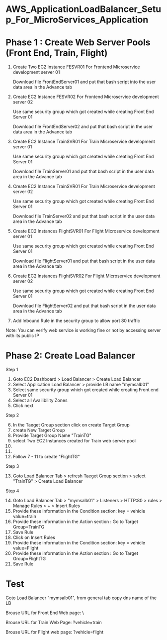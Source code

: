 # AWS_ApplicationLoadBalancer_Setup_For_MicroServices_Application

# Phase 1 : Create Web Server Pools (Front End, Train, Flight)

1) Create Two EC2 Instance FESVR01 For Frontend Microservice development server 01

   Download file FrontEndServer01 and put that bash script into the user data area in the Advance tab

2) Create EC2 Instance FESVR02 For Frontend Microservice development server 02

   Use same security group which got created while creating Front End Server 01

   Download file FrontEndServer02 and put that bash script in the user data area in the Advance tab

3) Create EC2 Instance TrainSVR01 For Train Microservice development server 01

   Use same security group which got created while creating Front End Server 01

   Download file TrainServer01 and put that bash script in the user data area in the Advance tab

4) Create EC2 Instance TrainSVR01 For Train Microservice development server 02

   Use same security group which got created while creating Front End Server 01

   Download file TrainServer02 and put that bash script in the user data area in the Advance tab

5) Create EC2 Instances FlightSVR01 For Flight Microservice development server 01

   Use same security group which got created while creating Front End Server 01

   Download file FlightServer01 and put that bash script in the user data area in the Advance tab

6) Create EC2 Instances FlightSVR02 For Flight Microservice development server 02

   Use same security group which got created while creating Front End Server 01

   Download file FlightServer02 and put that bash script in the user data area in the Advance tab

7) Add Inbound Rule in the security group to allow port 80 traffic

Note: You can verify web service is working fine or not by accessing server with its public IP


# Phase 2: Create Load Balancer

Step 1
1) Goto EC2 Dashboard > Load Balancer > Create Load Balancer
2) Select Application Load Balancer > provide LB name "mymsalb01"
3) Select same security group which got created while creating Front end Server 01
4) Select all Availibility Zones
5) Click next

Step 2

6) In the Taeget Group section click on create Target Group
7) create New Target Group
8) Provide Target Group Name "TrainTG" 
9) select Two EC2 Instances created for Train web server pool
10)
11) 
12) Follow 7 - 11 to create "FlightTG"

Step 3

13) Goto Load Balancer Tab > refresh Taeget Group section > select "TrainTG" > Create Load Balancer

Step 4

14) Goto Load Balancer Tab > "mymsalb01" > Listeners > HTTP:80 > rules > Manage Rules > + > Insert Rules
15) Provide these information in the Condition section: key = vehicle value=train
16) Provide these information in the Action section : Go to Target Group=TrainTG
17) Save Rule
18) Click on Insert Rules
19) Provide these information in the Condition section: key = vehicle value=Flight
20) Provide these information in the Action section : Go to Target Group=FlightTG
21) Save Rule

# Test

Goto Load Balancer "mymsalb01", from general tab copy dns name of the LB

Brouse URL for Front End Web page: <dns name of the LB>\
   
Brouse URL for Train Web Page: <dns name of the LB>\?vehicle=train
   
Brouse URL for Flight web page: <dns name of the LB>\?vehicle=flight
